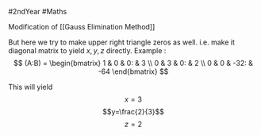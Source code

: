 #2ndYear #Maths 

Modification of [[Gauss Elimination Method]]

But here we try to make upper right triangle zeros as well. i.e. make it diagonal matrix to yield $x,y,z$ directly.
Example :
$$
(A:B) = 
\begin{bmatrix}
1 & 0 & 0: & 3  \\
0 & 3 & 0: & 2 \\
0 & 0 & -32: & -64
\end{bmatrix}
$$

This will yield 
$$x=3$$
$$y=\frac{2}{3}$$
$$z = 2$$
